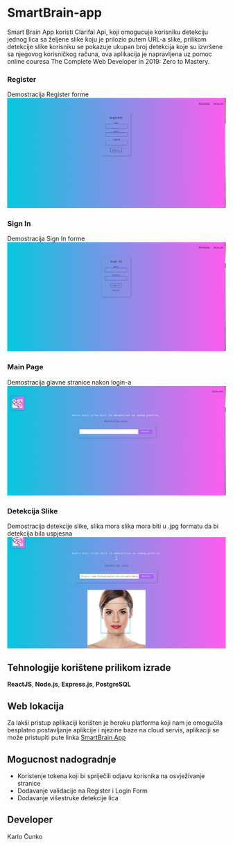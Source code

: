 # SmartBrain-app
Smart Brain App koristi Clarifai Api, koji omogucuje korisniku detekciju jednog lica sa željene slike koju je prilozio putem URL-a slike, prilikom detekcije slike korisniku se pokazuje ukupan broj detekcija koje su izvršene sa njegovog korisničkog računa,  ova aplikacija je napravljena uz pomoc online couresa The Complete Web Developer in 2019: Zero to Mastery.

### Register
Demostracija Register forme
![Register](https://github.com/kcunko1996/SmartBrain-app/blob/master/github_slike/recognition.PNG)

### Sign In
Demostracija Sign In forme
![Sign In](https://github.com/kcunko1996/SmartBrain-app/blob/master/github_slike/Sign_In.PNG)

### Main Page 
Demostracija glavne stranice nakon login-a
![Main Page](https://github.com/kcunko1996/SmartBrain-app/blob/master/github_slike/Dashboard.PNG)

### Detekcija Slike
Demostracija detekcije slike, slika mora slika mora biti u .jpg formatu da bi detekcija bila uspjesna 
![Detection](https://github.com/kcunko1996/SmartBrain-app/blob/master/github_slike/Detection.PNG)


## Tehnologije korištene prilikom izrade
**ReactJS**, **Node.js**, **Express.js**, **PostgreSQL**

## Web lokacija
Za lakši pristup aplikaciji korišten je heroku platforma koji nam je omogućila besplatno postavljanje aplikcije i njezine baze na cloud servis, aplikaciji se može pristupiti pute linka  [SmartBrain App](https://peaceful-sands-92675.herokuapp.com/)


## Mogucnost nadogradnje
* Koristenje tokena koji bi spriječili odjavu korisnika na osvježivanje stranice 
* Dodavanje validacije na Register i Login Form 
* Dodavanje višestruke detekcije lica 

## Developer 
Karlo Čunko
